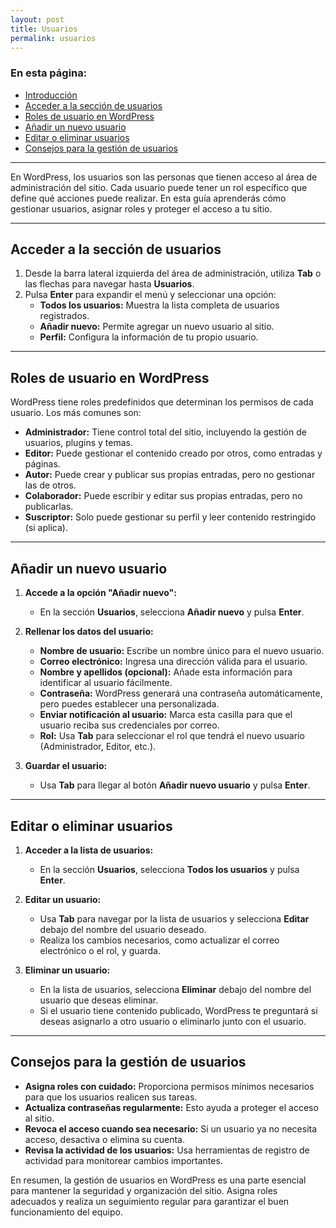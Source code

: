 ```yaml
---
layout: post
title: Usuarios
permalink: usuarios
---
```


### En esta página:

- [Introducción](#introducción)
- [Acceder a la sección de usuarios](#acceder-a-la-sección-de-usuarios)
- [Roles de usuario en WordPress](#roles-de-usuario-en-wordpress)
- [Añadir un nuevo usuario](#añadir-un-nuevo-usuario)
- [Editar o eliminar usuarios](#editar-o-eliminar-usuarios)
- [Consejos para la gestión de usuarios](#consejos-para-la-gestión-de-usuarios)

---

En WordPress, los usuarios son las personas que tienen acceso al área de administración del sitio. Cada usuario puede tener un rol específico que define qué acciones puede realizar. En esta guía aprenderás cómo gestionar usuarios, asignar roles y proteger el acceso a tu sitio.

---

## Acceder a la sección de usuarios

1. Desde la barra lateral izquierda del área de administración, utiliza **Tab** o las flechas para navegar hasta **Usuarios**.  
2. Pulsa **Enter** para expandir el menú y seleccionar una opción:  
   - **Todos los usuarios:** Muestra la lista completa de usuarios registrados.  
   - **Añadir nuevo:** Permite agregar un nuevo usuario al sitio.  
   - **Perfil:** Configura la información de tu propio usuario.

---

## Roles de usuario en WordPress

WordPress tiene roles predefinidos que determinan los permisos de cada usuario. Los más comunes son:

- **Administrador:** Tiene control total del sitio, incluyendo la gestión de usuarios, plugins y temas.  
- **Editor:** Puede gestionar el contenido creado por otros, como entradas y páginas.  
- **Autor:** Puede crear y publicar sus propias entradas, pero no gestionar las de otros.  
- **Colaborador:** Puede escribir y editar sus propias entradas, pero no publicarlas.  
- **Suscriptor:** Solo puede gestionar su perfil y leer contenido restringido (si aplica).

---

## Añadir un nuevo usuario

1. **Accede a la opción "Añadir nuevo":**  
   - En la sección **Usuarios**, selecciona **Añadir nuevo** y pulsa **Enter**.

2. **Rellenar los datos del usuario:**  
   - **Nombre de usuario:** Escribe un nombre único para el nuevo usuario.  
   - **Correo electrónico:** Ingresa una dirección válida para el usuario.  
   - **Nombre y apellidos (opcional):** Añade esta información para identificar al usuario fácilmente.  
   - **Contraseña:** WordPress generará una contraseña automáticamente, pero puedes establecer una personalizada.  
   - **Enviar notificación al usuario:** Marca esta casilla para que el usuario reciba sus credenciales por correo.  
   - **Rol:** Usa **Tab** para seleccionar el rol que tendrá el nuevo usuario (Administrador, Editor, etc.).

3. **Guardar el usuario:**  
   - Usa **Tab** para llegar al botón **Añadir nuevo usuario** y pulsa **Enter**.

---

## Editar o eliminar usuarios

1. **Acceder a la lista de usuarios:**  
   - En la sección **Usuarios**, selecciona **Todos los usuarios** y pulsa **Enter**.

2. **Editar un usuario:**  
   - Usa **Tab** para navegar por la lista de usuarios y selecciona **Editar** debajo del nombre del usuario deseado.  
   - Realiza los cambios necesarios, como actualizar el correo electrónico o el rol, y guarda.

3. **Eliminar un usuario:**  
   - En la lista de usuarios, selecciona **Eliminar** debajo del nombre del usuario que deseas eliminar.  
   - Si el usuario tiene contenido publicado, WordPress te preguntará si deseas asignarlo a otro usuario o eliminarlo junto con el usuario.

---

## Consejos para la gestión de usuarios

- **Asigna roles con cuidado:** Proporciona permisos mínimos necesarios para que los usuarios realicen sus tareas.  
- **Actualiza contraseñas regularmente:** Esto ayuda a proteger el acceso al sitio.  
- **Revoca el acceso cuando sea necesario:** Si un usuario ya no necesita acceso, desactiva o elimina su cuenta.  
- **Revisa la actividad de los usuarios:** Usa herramientas de registro de actividad para monitorear cambios importantes.

En resumen, la gestión de usuarios en WordPress es una parte esencial para mantener la seguridad y organización del sitio. Asigna roles adecuados y realiza un seguimiento regular para garantizar el buen funcionamiento del equipo.
